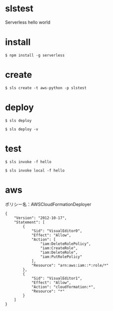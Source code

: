 # slstest
Serverless hello world

# install

`$ npm install -g serverless`

# create

`$ sls create -t aws-python -p slstest`

# deploy

`$ sls deploy`

`$ sls deploy -v`

# test

`$ sls invoke -f hello`

`$ sls invoke local -f hello`

# aws

ポリシー名：AWSCloudFormationDeployer

```
{
    "Version": "2012-10-17",
    "Statement": [
        {
            "Sid": "VisualEditor0",
            "Effect": "Allow",
            "Action": [
                "iam:DeleteRolePolicy",
                "iam:CreateRole",
                "iam:DeleteRole",
                "iam:PutRolePolicy"
            ],
            "Resource": "arn:aws:iam::*:role/*"
        },
        {
            "Sid": "VisualEditor1",
            "Effect": "Allow",
            "Action": "cloudformation:*",
            "Resource": "*"
        }
    ]
}
```
